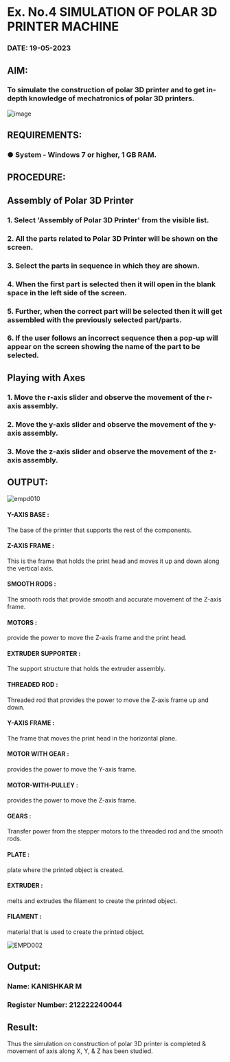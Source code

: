 # Ex. No.4 SIMULATION OF POLAR 3D PRINTER MACHINE

### DATE: 19-05-2023

## AIM:
### To simulate the construction of polar 3D printer and to get in-depth knowledge of mechatronics of polar 3D printers.

![image](https://github.com/Sellakumar1987/Ex.-No.-4---SIMULATION-OF-POLAR-3D-PRINTER-MACHINE/assets/113594316/b551f195-9877-49a2-99bb-a9efcfb3381a)

## REQUIREMENTS:
### ●	System - Windows 7 or higher, 1 GB RAM.

## PROCEDURE:

## Assembly of Polar 3D Printer
### 1.	Select 'Assembly of Polar 3D Printer' from the visible list.
### 2.	All the parts related to Polar 3D Printer will be shown on the screen.
### 3.	Select the parts in sequence in which they are shown.
### 4.	When the first part is selected then it will open in the blank space in the left side of the screen.
### 5.	Further, when the correct part will be selected then it will get assembled with the previously selected part/parts.
### 6.	If the user follows an incorrect sequence then a pop-up will appear on the screen showing the name of the part to be selected.

## Playing with Axes
### 1.	Move the r-axis slider and observe the movement of the r-axis assembly.
### 2.	Move the y-axis slider and observe the movement of the y-axis assembly.
### 3.	Move the z-axis slider and observe the movement of the z-axis assembly.

## OUTPUT:

![empd010](https://github.com/sanjaythiyagarajan/Ex.-No.-4---SIMULATION-OF-POLAR-3D-PRINTER-MACHINE/assets/119409242/e82bb558-0b6e-43df-a32f-f02909549e2b)

#### Y-AXIS BASE :
The base of the printer that supports the rest of the components.

####  Z-AXIS FRAME :
This is the frame that holds the print head and moves it up and down along the vertical axis.

#### SMOOTH RODS :
The smooth rods that provide smooth and accurate movement of the Z-axis frame.

#### MOTORS :
provide the power to move the Z-axis frame and the print head.

#### EXTRUDER SUPPORTER :
The support structure that holds the extruder assembly.

#### THREADED ROD :
Threaded rod that provides the power to move the Z-axis frame up and down.

#### Y-AXIS FRAME :
The frame that moves the print head in the horizontal plane.

#### MOTOR WITH GEAR :
provides the power to move the Y-axis frame.

#### MOTOR-WITH-PULLEY :
provides the power to move the Z-axis frame.

#### GEARS :
Transfer power from the stepper motors to the threaded rod and the smooth rods.

#### PLATE :
plate where the printed object is created.

#### EXTRUDER :
melts and extrudes the filament to create the printed object.

#### FILAMENT :
material that is used to create the printed object.



![EMPD002](https://github.com/sanjaythiyagarajan/Ex.-No.-4---SIMULATION-OF-POLAR-3D-PRINTER-MACHINE/assets/119409242/c59772d6-27d7-40ae-9e05-f13476b468de)


## Output:

### Name: KANISHKAR M
### Register Number: 212222240044

## Result: 
Thus the simulation on construction of polar 3D printer is completed & movement of axis along X, Y, & Z has been studied.
